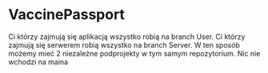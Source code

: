 # VaccinePassport

Ci którzy zajmują się aplikacją wszystko robią na branch User.
Ci którzy zajmują się serwerem robią wszystko na branch Server.
W ten sposób możemy mieć 2 niezależne podprojekty w tym samym repozytorium.
Nic nie wchodzi na maina
